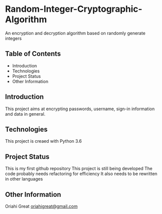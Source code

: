 # Random-Integer-Cryptographic-Algorithm
An encryption and decryption algorithm based on randomly generate integers
## Table of Contents
* Introduction
* Technologies
* Project Status
* Other Information
## Introduction
This project aims at encrypting passwords, username, sign-in information and data in general.
## Technologies
This project is creaed with Python 3.6
## Project Status
This is my first github repository
This project is still being developed 
The code probably needs refactoring for efficiency
It also needs to be rewritten in other languages
## Other Information
Oriahi Great
oriahigreat@gmail.com


